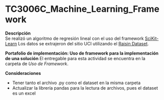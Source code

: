 # TC3006C_Machine_Learning_Framework

**Descripción**  
Se realizó un algoritmo de regresión lineal con el uso del framework [SciKit-Learn](https://scikit-learn.org/stable/index.html)
Los datos se extrajeron del sitio UCI utilizando el [Raisin Dataset](https://archive.ics.uci.edu/ml/datasets/Raisin+Dataset).

**Portafolio de implementación: Uso de framework para la implementación de una solución**
El entregable para esta actividad se encuentra en la carpeta de *Uso de Framework*.

**Consideraciones**
* Tener tanto el archivo .py como el dataset en la misma carpeta
* Actualizar la librería pandas para la lectura de archivos, pues el dataset es un excel
